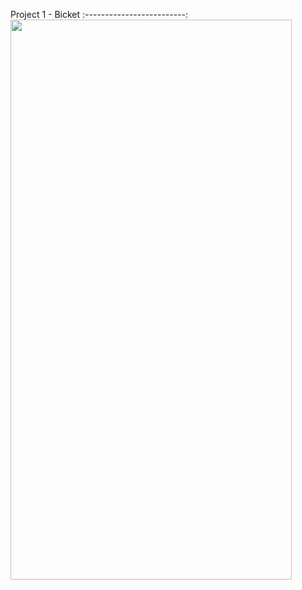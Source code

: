 Project 1 - Bicket
:-------------------------:
<img src="https://github.com/bahattinkoc/Homeworks/blob/main/Project_1_Bicket/bicket.gif" width="450" height="896">
